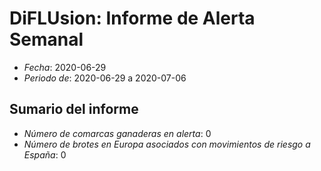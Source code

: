 # DiFLUsion: Informe de Alerta Semanal 

 - *Fecha*: 2020-06-29
 - *Periodo de*: 2020-06-29 a 2020-07-06

## Sumario del informe 
 - *Número de comarcas ganaderas en alerta*: 0
 - *Número de brotes en Europa asociados con movimientos de riesgo a España*: 0